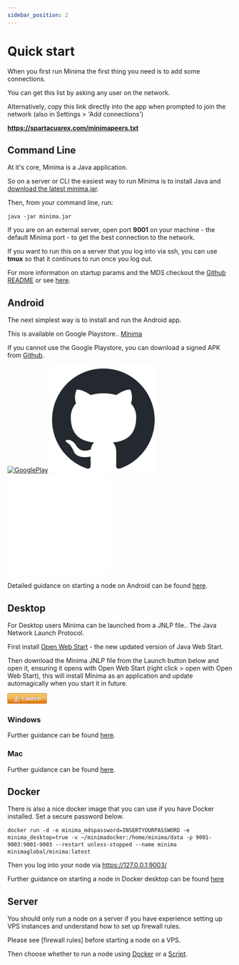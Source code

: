 ```yaml
---
sidebar_position: 2
---
```


# Quick start

When you first run Minima the first thing you need is to add some connections.

You can get this list by asking any user on the network. 

Alternatively, copy this link directly into the app when prompted to join the network (also in Settings > 'Add connections') 

**https://spartacusrex.com/minimapeers.txt**

## Command Line

At it's core, Minima is a Java application.

So on a server or CLI the easiest way to run Minima is to install Java and [download the latest minima.jar](https://github.com/minima-global/Minima/blob/master/jar/minima.jar).

Then, from your command line, run:

```
java -jar minima.jar
```

If you are on an external server, open port **9001** on your machine - the default Minima port - to get the best connection to the network.

If you want to run this on a server that you log into via ssh, you can use **tmux** so that it continues to run once you log out.

For more information on startup params and the MDS checkout the [Github README](https://github.com/minima-global/Minima) or see [here](/docs/runanode/selectplatform/manualnode).

## Android

The next simplest way is to install and run the Android app.

This is available on Google Playstore.. [Minima](https://play.google.com/store/apps/details?id=com.minima.android)

If you cannot use the Google Playstore, you can download a signed APK from [Github](https://github.com/minima-global/Minima/tree/master/jar).

[![GooglePlay](https://play.google.com/intl/en_us/badges/static/images/badges/en_badge_web_generic.png#width20)](https://play.google.com/store/apps/details?id=com.minima.android)
[![Github](/img/runanode/github-mark.png#gh-light-mode-only-width10)](https://github.com/minima-global/Minima/tree/master/jar)[![Github](/img/runanode/github-mark-white.png#gh-dark-mode-only-width10)](https://github.com/minima-global/Minima/tree/master/jar)

Detailed guidance on starting a node on Android can be found [here](/docs/runanode/selectplatform/android_v9_and_up).

## Desktop

For Desktop users Minima can be launched from a JNLP file.. The Java Network Launch Protocol.

First install [Open Web Start](https://openwebstart.com/download/) - the new updated version of Java Web Start.

Then download the Minima JNLP file from the Launch button below and open it, ensuring it opens with Open Web Start (right click > open with Open Web Start), this will install Minima as an application and update automagically when you start it in future.

[![JNLP](/img/runanode/jws-launch-button.png#width10)](https://www.spartacusrex.com/javaws/minima.jnlp) 

### Windows

Further guidance can be found [here](/docs/runanode/selectplatform/windows).

### Mac

Further guidance can be found [here](/docs/runanode/selectplatform/mac).

## Docker

There is also a nice docker image that you can use if you have Docker installed. Set a secure password below.


``````
docker run -d -e minima_mdspassword=INSERTYOURPASSWORD -e minima_desktop=true -v ~/minimadocker:/home/minima/data -p 9001-9003:9001-9003 --restart unless-stopped --name minima minimaglobal/minima:latest
``````

Then you log into your node via https://127.0.0.1:9003/

Further guidance on starting a node in Docker desktop can be found [here](/docs/runanode/selectplatform/dockerdesktop) 

## Server

You should only run a node on a server if you have experience setting up VPS instances and understand how to set up firewall rules.

Please see [firewall rules] before starting a node on a VPS.

Then choose whether to run a node using [Docker](/docs/runanode/selectplatform/linux_vps) or a [Script](/docs/runanode/selectplatform/linuxvpsservice).

